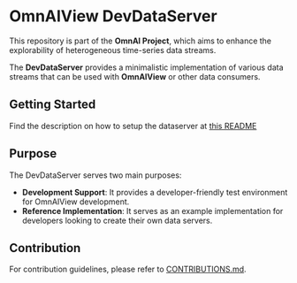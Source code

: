 # OmnAIView DevDataServer

This repository is part of the **OmnAI Project**, which aims to enhance the explorability of heterogeneous time-series data streams.

The **DevDataServer** provides a minimalistic implementation of various data streams that can be used with **OmnAIView** or other data consumers.

## Getting Started
Find the description on how to setup the dataserver at [this README](example_python/README.md)

## Purpose

The DevDataServer serves two main purposes:

- **Development Support**: It provides a developer-friendly test environment for OmnAIView development.
- **Reference Implementation**: It serves as an example implementation for developers looking to create their own data servers.

## Contribution

For contribution guidelines, please refer to [CONTRIBUTIONS.md](CONTRIBUTIONS.md).

